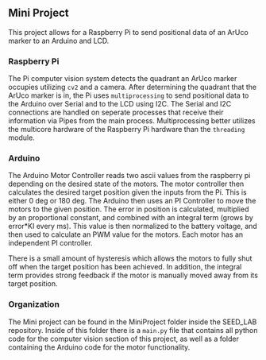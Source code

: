 ## Mini Project

This project allows for a Raspberry Pi to send positional data of an ArUco marker to an Arduino and LCD.

### Raspberry Pi

The Pi computer vision system detects the quadrant an ArUco marker occupies utilizing `cv2` and a camera. After determining the quadrant that the ArUco marker is in, the Pi uses `multiprocessing` to send positional data to the Arduino over Serial and to the LCD using I2C.  The Serial and I2C connections are handled on seperate processes that receive their information via Pipes from the main process. Multiprocessing better utilizes the multicore hardware of the Raspberry Pi hardware than the `threading` module.

### Arduino

The Arduino Motor Controller reads two ascii values from the raspberry pi depending on the desired state of the motors. The motor controller then calculates the desired target position given the inputs from the Pi. This is either 0 deg or 180 deg. The Arduino then uses an PI Controller to move the motors to the given position. The error in position is calculated, multiplied by an proportional constant, and combined with an integral term (grows by error*KI every ms). This value is then normalized to the battery voltage, and then used to calculate an PWM value for the motors. Each motor has an independent PI controller. 

There is a small amount of hysteresis which allows the motors to fully shut off when the target position has been achieved. In addition, the integral term provides strong feedback if the motor is manually moved away from its target position.

### Organization

The Mini project can be found in the MiniProject folder inside the SEED_LAB repository. Inside of this folder there is a `main.py` file that contains all python code for the computer vision section of this project, as well as a folder containing the Arduino code for the motor functionality.
